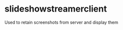 slideshowstreamerclient
=======================

Used to retain screenshots from server and display them
